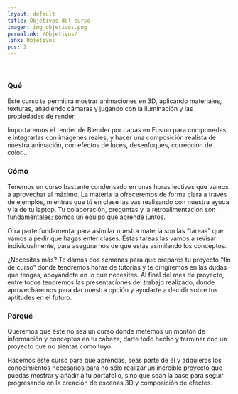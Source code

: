 ```yaml
---
layout: default
title: Objetivos del curso
imagen: img_objetivos.png
permalink: /Objetivos/
link: Objetivos
pos: 2
---
```

&nbsp;

### Qué

Este  curso te permitirá mostrar animaciones en 3D, aplicando materiales, texturas, añadiendo cámaras y jugando con la iluminación y las propiedades de render. 

Importaremos el render de Blender por capas en Fusion para componerlas e integrarlas con imágenes reales, y hacer una composición realista de nuestra animación, con efectos de luces, desenfoques, corrección de color…

### Cómo

Tenemos un curso bastante condensado en unas horas lectivas que vamos a aprovechar al máximo. La materia la ofreceremos de forma clara a través de ejemplos, mientras que tú en clase las vas realizando con nuestra ayuda y la de tu laptop. Tu colaboración, preguntas y la retroalimentación son fundamentales; somos un equipo que aprende juntos.

Otra parte fundamental para asimilar nuestra materia son las “tareas” que vamos a pedir que hagas enter clases. Éstas tareas las vamos a revisar individualmente, para asegurarnos de que estás asimilando los conceptos. 

¿Necesitas más? Te damos dos semanas para que prepares tu proyecto “fin de curso” donde tendremos horas de tutorías y te dirigiremos en las dudas que tengas, apoyándote en lo que necesites. Al final del mes de proyecto, entre todos tendremos las presentaciones del trabajo realizado, donde aprovecharemos para dar nuestra opción y ayudarte a decidir sobre tus aptitudes en el futuro.

### Porqué

Queremos que éste no sea un curso donde metemos un montón de información y conceptos en tu cabeza, darte todo hecho y terminar con un proyecto que no sientas como tuyo. 

Hacemos éste curso para que aprendas, seas parte de él y adquieras los conocimientos necesarios para no sólo realizar un increíble proyecto que puedas mostrar y añadir a tu portafolio, sino que sean la base para seguir progresando en la creación de escenas 3D  y composición de efectos.

